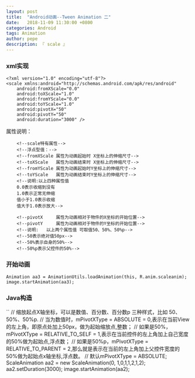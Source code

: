 ```yaml
---
layout: post
title:  "Android动画--Tween Animation 二"
date:   2018-11-09 11:30:00 +0800
categories: Android
tags: Animation
author: pepe
description: 『 scale 』
---
```


### **xml实现**
```
<?xml version="1.0" encoding="utf-8"?>
<scale xmlns:android="http://schemas.android.com/apk/res/android"
    android:fromXScale="0.0"
    android:toXScale="1.0"
    android:fromYScale="0.0"
    android:toYScale="1.0"
    android:pivotX="50"
    android:pivotY="50"
    android:duration="3000" />
```

属性说明：
```
    <!--scale特有属性-->
    <!--浮点型值：-->
    <!--fromXScale 属性为动画起始时 X坐标上的伸缩尺寸-->
    <!--toXScale   属性为动画结束时 X坐标上的伸缩尺寸-->
    <!--fromYScale 属性为动画起始时Y坐标上的伸缩尺寸-->
    <!--toYScale   属性为动画结束时Y坐标上的伸缩尺寸-->
    <!--说明:以上四种属性值
    0.0表示收缩到没有
    1.0表示正常无伸缩
    值小于1.0表示收缩
    值大于1.0表示放大-->

    <!--pivotX     属性为动画相对于物件的X坐标的开始位置-->
    <!--pivotY     属性为动画相对于物件的Y坐标的开始位置-->
    <!--说明:   以上两个属性值 可取值50、50%、50%p-->
    <!--50表示绝对值50px-->
    <!--50%表示自身的50%-->
    <!--50%p表示父控件的50%-->
```

### **开始动画**
```
Animation aa3 = AnimationUtils.loadAnimation(this, R.anim.scaleanim);
image.startAnimation(aa3);
```

### **Java构造**
``
// 缩放起点X轴坐标，可以是数值、百分数、百分数p 三种样式，比如 50、50%、50%p.
// 当为数值时，mPivotXType = ABSOLUTE = 0,表示在当前View的左上角，即原点处加上50px，做为起始缩放点,整数；
// 如果是50%，mPivotXType = RELATIVE_TO_SELF = 1,表示在当前控件的左上角加上自己宽度的50%做为起始点,浮点数；
// 如果是50%p，mPivotXType = RELATIVE_TO_PARENT = 2,那么就是表示在当前的左上角加上父控件宽度的50%做为起始点x轴坐标,浮点数。
// 默认mPivotXType = ABSOLUTE;
ScaleAnimation aa2 = new ScaleAnimation(0, 1,0,1,1,2,1,2);
aa2.setDuration(3000);
image.startAnimation(aa2);
```                




























